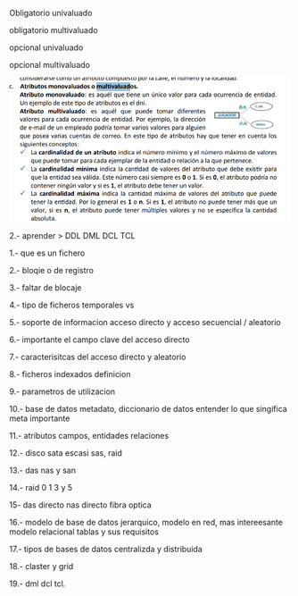 


Obligatorio 
univaluado


obligatorio 
multivaluado

opcional
 univaluado

opcional
 multivaluado



 ![alt text](image.png)



 2.- aprender >  DDL DML DCL TCL

 1.- que es un fichero

 2.- bloqie o de registro

 3.- faltar de blocaje

 4.- tipo de ficheros temporales vs 

 5.- soporte de informacion acceso directo y acceso secuencial / aleatorio 

 6.- importante el campo clave del acceso directo

7.- caracterisitcas del acceso directo y aleatorio 

8.- ficheros indexados definicion

9.- parametros de utilizacion 

10.- base de datos metadato, diccionario de datos entender lo que singifica meta importante

11.-  atributos campos, entidades relaciones

12.-  disco sata escasi sas, raid

13.- das nas y san 


14.-  raid 0 1 3 y 5

15- das directo nas directo fibra optica 

16.- modelo de base de datos jerarquico, modelo en red, mas intereesante modelo relacional tablas y sus requisitos

17.- tipos de bases de datos centralizda y distribuida 

18.- claster y grid

19.- dml dcl tcl. 
